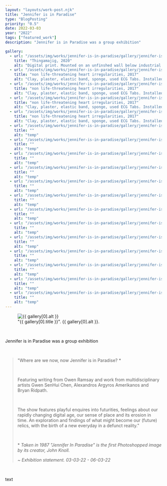 ```yaml
---
layout: "layouts/work-post.njk"
title: "Jennifer is in Paradise"
type: "BlogPosting"
priority: "0.5"
date: 2022-03-03
year: "2022"
tags: ["featured_work"]
description: "Jennifer is in Paradise was a group exhibition"

gallery:
  - url: "/assets/img/works/jennifer-is-in-paradise/gallery/jennifer-is-in-paradise-1.webp"
    title: "Thingamajig, 2020"
    alt: "Digital print. Mounted on an unfinshed wall below industrial piping with bright intense spot lighting"
  - url: "/assets/img/works/jennifer-is-in-paradise/gallery/jennifer-is-in-paradise-2.webp"
    title: "non life-threatening heart irregularities, 2017"
    alt: "Clay, plaster, elastic band, sponge, used ECG Tabs. Installed on top of a black metal plinth made out of 25mm steel square-tubing and acrylic"
  - url: "/assets/img/works/jennifer-is-in-paradise/gallery/jennifer-is-in-paradise-3.webp"
    title: "non life-threatening heart irregularities, 2017"
    alt: "Clay, plaster, elastic band, sponge, used ECG Tabs. Installed on top of a black metal plinth made out of 25mm steel square-tubing and acrylic"
  - url: "/assets/img/works/jennifer-is-in-paradise/gallery/jennifer-is-in-paradise-4.webp"
    title: "non life-threatening heart irregularities, 2017"
    alt: "Clay, plaster, elastic band, sponge, used ECG Tabs. Installed on top of a black metal plinth made out of 25mm steel square-tubing and acrylic"
  - url: "/assets/img/works/jennifer-is-in-paradise/gallery/jennifer-is-in-paradise-5.webp"
    title: "non life-threatening heart irregularities, 2017"
    alt: "Clay, plaster, elastic band, sponge, used ECG Tabs. Installed on top of a black metal plinth made out of 25mm steel square-tubing and acrylic"
  - url: "/assets/img/works/jennifer-is-in-paradise/gallery/jennifer-is-in-paradise-6.webp"
    title: ""
    alt: "temp"
  - url: "/assets/img/works/jennifer-is-in-paradise/gallery/jennifer-is-in-paradise-7.webp"
    title: ""
    alt: "temp"
  - url: "/assets/img/works/jennifer-is-in-paradise/gallery/jennifer-is-in-paradise-8.webp"
    title: ""
    alt: "temp"
  - url: "/assets/img/works/jennifer-is-in-paradise/gallery/jennifer-is-in-paradise-9.webp"
    title: ""
    alt: "temp"
  - url: "/assets/img/works/jennifer-is-in-paradise/gallery/jennifer-is-in-paradise-10.webp"
    title: ""
    alt: "temp"
  - url: "/assets/img/works/jennifer-is-in-paradise/gallery/jennifer-is-in-paradise-11.webp"
    title: ""
    alt: "temp"
  - url: "/assets/img/works/jennifer-is-in-paradise/gallery/jennifer-is-in-paradise-12.webp"
    title: ""
    alt: "temp"
  - url: "/assets/img/works/jennifer-is-in-paradise/gallery/jennifer-is-in-paradise-13.webp"
    title: ""
    alt: "temp"
  - url: "/assets/img/works/jennifer-is-in-paradise/gallery/jennifer-is-in-paradise-14.webp"
    title: ""
    alt: "temp"
  - url: "/assets/img/works/jennifer-is-in-paradise/gallery/jennifer-is-in-paradise-15.webp"
    title: ""
    alt: "temp"
  - url: "/assets/img/works/jennifer-is-in-paradise/gallery/jennifer-is-in-paradise-16.webp"
    title: ""
    alt: "temp"
  - url: "/assets/img/works/jennifer-is-in-paradise/gallery/jennifer-is-in-paradise-17.webp"
    title: ""
    alt: "temp"
  - url: "/assets/img/works/jennifer-is-in-paradise/gallery/jennifer-is-in-paradise-18.webp"
    title: ""
    alt: "temp"
---
```


<figure class="main-article__figure">
    <img src="{{ gallery[0].url  }}" alt="{{ gallery[0].alt }}" title="{{ gallery[0].title }}">
        <figcaption>
            "{{ gallery[0].title }}". {{ gallery[0].alt }}.
        </figcaption>
</figure>

<br>

<p class="indent">Jennifer is in Paradise was a group exhibition</p>

<br>

<blockquote>
<p>"Where are we now, now Jennifer is in Paradise? *</p>

<br>

<p>Featuring writing from Owen Ramsay and work from multidisciplinary artists Gwen SenHui Chen, Alexandros Argyros Amerikanos and Bryan Ridpath.</p>

<br>

<p class="indent">The show features playful enquires into futurities, feelings about our rapidly changing digital age, our sense of place and its erosion in time. An exploration and findings of what might become our (future) relics, with the birth of a new everyday in a defunct reality."</p>

<br>

<p>* <i>Taken in 1987 "Jennifer In Paradise" is the first Photoshopped image by its creator, John Knoll.</i></p>

<cite>~ Exhibition statement. 03-03-22 - 06-03-22</cite>
</blockquote>

<br>

<p>text</p>

<br>
<br>